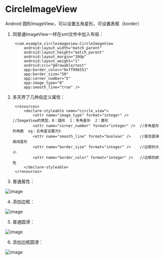 # CircleImageView
Android 圆形ImageView，可以设置五角星形，可设置表框（border）

1. 同普通ImageView一样在xml文件中加入布局：

        <com.example.circleimageview.CircleImageView
            android:layout_width="match_parent"
            android:layout_height="match_parent"
            android:layout_margin="10dp"
            android:layout_weight="1"
            android:src="@drawable/test"
            app:border_color="0xff996351"
            app:border_size="50"
            app:corner_number="5"
            app:image_type="0"
            app:smooth_line="true" />

2. 多天界了几种自定义属性：

        <resources>
            <declare-styleable name="circle_view">
                <attr name="image_type" format="integer" />     //ImageView的类型，0：圆形  1：多角星形  2：菱形
                <attr name="corner_number" format="integer" />  //多角星形的角数  eg：五角星设置为5
                <attr name="smooth_line" format="boolean" />    //是否圆滑曲线星形
                <attr name="border_size" format="integer" />    //边框的大小
                <attr name="border_color" format="integer" />   //边框的颜色
            </declare-styleable>
        </resources>

3. 普通属性：

![image](https://github.com/luweibin3118/CircleImageView/blob/master/app/Screenshot_20171228-001316.png)

4. 添加边框：

![image](https://github.com/luweibin3118/CircleImageView/blob/master/app/Screenshot_20171228-001146.png)

5. 普通圆滑：

![image](https://github.com/luweibin3118/CircleImageView/blob/master/app/Screenshot_20171228-001350.png)

6. 添加边框圆滑：

![image](https://github.com/luweibin3118/CircleImageView/blob/master/app/Screenshot_20171228-001433.png)
